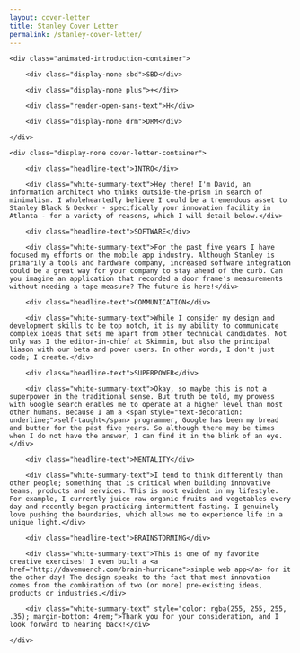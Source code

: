 ```yaml
---
layout: cover-letter
title: Stanley Cover Letter
permalink: /stanley-cover-letter/
---
```


<div class="container">

	<div class="animated-introduction-container">

		<div class="display-none sbd">SBD</div>

		<div class="display-none plus">+</div>
		
		<div class="render-open-sans-text">H</div>

		<div class="display-none drm">DRM</div>

	</div>

	<div class="display-none cover-letter-container">

		<div class="headline-text">INTRO</div>
			
		<div class="white-summary-text">Hey there! I'm David, an information architect who thinks outside-the-prism in search of minimalism. I wholeheartedly believe I could be a tremendous asset to Stanley Black & Decker - specifically your innovation facility in Atlanta - for a variety of reasons, which I will detail below.</div>

		<div class="headline-text">SOFTWARE</div>

		<div class="white-summary-text">For the past five years I have focused my efforts on the mobile app industry. Although Stanley is primarily a tools and hardware company, increased software integration could be a great way for your company to stay ahead of the curb. Can you imagine an application that recorded a door frame's measurements without needing a tape measure? The future is here!</div>

		<div class="headline-text">COMMUNICATION</div>

		<div class="white-summary-text">While I consider my design and development skills to be top notch, it is my ability to communicate complex ideas that sets me apart from other technical candidates. Not only was I the editor-in-chief at Skimmin, but also the principal liason with our beta and power users. In other words, I don't just code; I create.</div>

		<div class="headline-text">SUPERPOWER</div>

		<div class="white-summary-text">Okay, so maybe this is not a superpower in the traditional sense. But truth be told, my prowess with Google search enables me to operate at a higher level than most other humans. Because I am a <span style="text-decoration: underline;">self-taught</span> programmer, Google has been my bread and butter for the past five years. So although there may be times when I do not have the answer, I can find it in the blink of an eye.</div>
		
		<div class="headline-text">MENTALITY</div>

		<div class="white-summary-text">I tend to think differently than other people; something that is critical when building innovative teams, products and services. This is most evident in my lifestyle. For example, I currently juice raw organic fruits and vegetables every day and recently began practicing intermittent fasting. I genuinely love pushing the boundaries, which allows me to experience life in a unique light.</div>

		<div class="headline-text">BRAINSTORMING</div>

		<div class="white-summary-text">This is one of my favorite creative exercises! I even built a <a href="http://davemuench.com/brain-hurricane">simple web app</a> for it the other day! The design speaks to the fact that most innovation comes from the combination of two (or more) pre-existing ideas, products or industries.</div>

		<div class="white-summary-text" style="color: rgba(255, 255, 255, .35); margin-bottom: 4rem;">Thank you for your consideration, and I look forward to hearing back!</div>

	</div>

</div>
	
<script src="http://davemuench.com/js/cover-letter.js"></script>

<script>

	new coverLetter();
	
</script>

</body>
